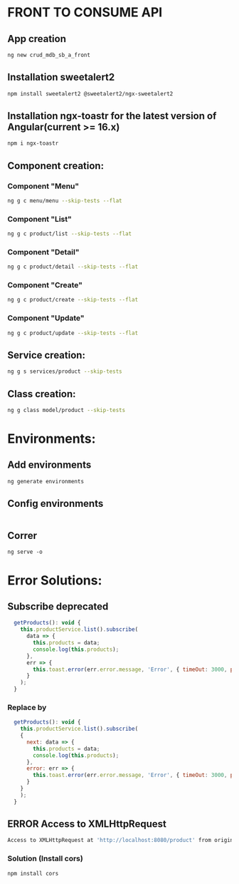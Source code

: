 #	FRONT TO CONSUME API

##	App creation
```sh
ng new crud_mdb_sb_a_front
```

##	Installation sweetalert2
```sh
npm install sweetalert2 @sweetalert2/ngx-sweetalert2
```

##	Installation ngx-toastr for the latest version of Angular(current >= 16.x)
```sh
npm i ngx-toastr
```


##  Component creation:

### Component "Menu"
```sh
ng g c menu/menu --skip-tests --flat
```

### Component "List"
```sh
ng g c product/list --skip-tests --flat
```

### Component "Detail"
```sh
ng g c product/detail --skip-tests --flat
```

### Component "Create"
```sh
ng g c product/create --skip-tests --flat
```

### Component "Update"
```sh
ng g c product/update --skip-tests --flat
```

## Service creation:
```sh
ng g s services/product --skip-tests
```

## Class creation:
```sh
ng g class model/product --skip-tests
```

#   Environments:
## Add environments
```sh
ng generate environments
```
## Config environments
```sh

```



##  Correr
```
ng serve -o
```



#   Error Solutions:
##  Subscribe deprecated
```js
  getProducts(): void {
    this.productService.list().subscribe(
      data => {
        this.products = data;
        console.log(this.products);
      },
      err => {
        this.toast.error(err.error.message, 'Error', { timeOut: 3000, positionClass: 'toast-top-center' });
      }
    );
  }
```
### Replace by
```js
  getProducts(): void {
    this.productService.list().subscribe(
    {
      next: data => {
        this.products = data;
        console.log(this.products);
      },
      error: err => {
        this.toast.error(err.error.message, 'Error', { timeOut: 3000, positionClass: 'toast-top-center' });
      }
    }
    );
  }
```

##  ERROR Access to XMLHttpRequest
```sh
Access to XMLHttpRequest at 'http://localhost:8080/product' from origin 'http://localhost:4200' has been blocked by CORS policy: No 'Access-Control-Allow-Origin' header is present on the requested resource.
```
### Solution (Install cors)
```sh
npm install cors
```